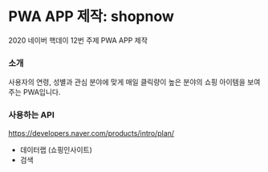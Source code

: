 # PWA APP 제작: shopnow

2020 네이버 핵데이 12번 주제 PWA APP 제작

### 소개

사용자의 연령, 성별과 관심 분야에 맞게 매일 클릭량이 높은 분야의 쇼핑 아이템을 보여주는 PWA입니다.

### 사용하는 API

https://developers.naver.com/products/intro/plan/
- 데이터랩 (쇼핑인사이트)
- 검색
